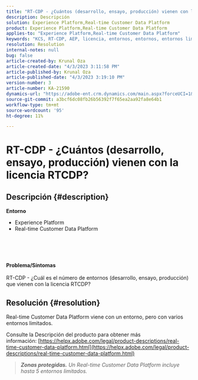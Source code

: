 ```yaml
---
title: "RT-CDP - ¿Cuántos (desarrollo, ensayo, producción) vienen con la licencia RTCDP?"
description: Descripción
solution: Experience Platform,Real-time Customer Data Platform
product: Experience Platform,Real-time Customer Data Platform
applies-to: "Experience Platform,Real-time Customer Data Platform"
keywords: "KCS, RT-CDP, AEP, licencia, entornos, entornos, entornos limitados, aprovisionamiento"
resolution: Resolution
internal-notes: null
bug: false
article-created-by: Krunal Oza
article-created-date: "4/3/2023 3:11:58 PM"
article-published-by: Krunal Oza
article-published-date: "4/3/2023 3:19:10 PM"
version-number: 3
article-number: KA-21590
dynamics-url: "https://adobe-ent.crm.dynamics.com/main.aspx?forceUCI=1&pagetype=entityrecord&etn=knowledgearticle&id=f53190db-31d2-ed11-a7c7-6045bd006b4b"
source-git-commit: a3bcf6dc08fb26b56392f7f65ea2aa92fa8e64b1
workflow-type: tm+mt
source-wordcount: '95'
ht-degree: 11%

---
```


# RT-CDP - ¿Cuántos (desarrollo, ensayo, producción) vienen con la licencia RTCDP?

## Descripción {#description}

<b>Entorno</b>
- Experience Platform
- Real-time Customer Data Platform

<br><br> <br><br><b>Problema/Síntomas</b><br><br>RT-CDP - ¿Cuál es el número de entornos (desarrollo, ensayo, producción) que vienen con la licencia RTCDP?<br>

## Resolución {#resolution}


Real-time Customer Data Platform viene con un entorno, pero con varios entornos limitados.

Consulte la Descripción del producto para obtener más información: [https://helpx.adobe.com/legal/product-descriptions/real-time-customer-data-platform.html](https://helpx.adobe.com/legal/product-descriptions/real-time-customer-data-platform.html)


> <b>*Zonas protegidas.</b> Un Real-time Customer Data Platform incluye hasta 5 entornos limitados.*

